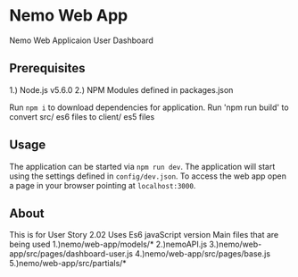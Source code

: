 Nemo Web App
================

Nemo Web Applicaion User Dashboard

## Prerequisites

1.) Node.js v5.6.0
2.) NPM Modules defined in packages.json

Run `npm i` to download dependencies for application.
Run 'npm run build' to convert src/ es6 files to client/ es5 files

## Usage

The application can be started via `npm run dev`. The application will start using the settings defined in `config/dev.json`. To access the web app open a page in your browser pointing at `localhost:3000`. 

## About
This is for User Story 2.02
Uses Es6 javaScript version
Main files that are being used 
  1.)nemo/web-app/models/*
  2.)nemoAPI.js
  3.)nemo/web-app/src/pages/dashboard-user.js
  4.)nemo/web-app/src/pages/base.js
  5.)nemo/web-app/src/partials/*
  
